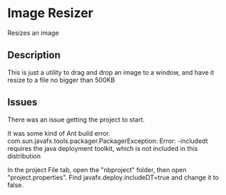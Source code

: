 # Image Resizer

Resizes an image

## Description
This is just a utility to drag and drop an image to a window, and have it resize to a file no bigger than 500KB

## Issues

There was an issue getting the project to start.

It was some kind of Ant build error.
com.sun.javafx.tools.packager.PackagerException: Error: -includedt requires the java deployment toolkit, which is not included in this distribution

In the project File tab, open the "nbproject" folder, then open "project.properties".  Find javafx.deploy.includeDT=true and change it to false.